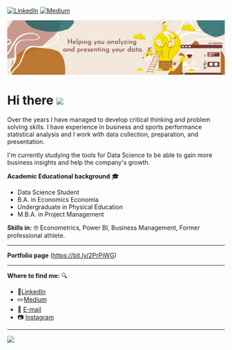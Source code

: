 [![LinkedIn](https://img.shields.io/badge/LinkedIn-biancaisaac-blue.svg)](https://www.linkedin.com/in/bianca-rodrigues-isaac/) [![Medium](https://img.shields.io/badge/Medium-biancaisaac-green)](https://biancarisaac.medium.com/)


<p align="center">
  <img src="https://raw.githubusercontent.com/bianca-isaac/Portfolio/main/images/Capa_linkedin.png" >
</p>

# Hi there <img src="https://raw.githubusercontent.com/iampavangandhi/iampavangandhi/master/gifs/Hi.gif" width="30px"></h2> 




Over the years I have managed to develop critical thinking and problem solving skills.
I have experience in business and sports performance statistical analysis and I work with data collection, preparation, and presentation.


I'm currently studying the tools for Data Science to be able to gain more business insights and help the company's growth.


**Academic Educational background** 🎓
* Data Science Student 
* B.A. in Economics Economia
* Undergraduate in Physical Education
* M.B.A. in Project Management 



**Skills in:** 🤓 
Econometrics, Power BI, Business Management, Former professional athlete.

---


**Portfolio page** (https://bit.ly/2PrPiWG)

---

**Where to find me:** 🔍
* :briefcase:[LinkedIn](https://www.linkedin.com/in/bianca-rodrigues-isaac/)
* :pencil2:[Medium](https://biancarisaac.medium.com/) 
* :email: [E-mail](mailto:biancarisaac@gmail.com)
* :camera: [Instagram](https://www.instagram.com/bia.isaac/)

---

![](https://komarev.com/ghpvc/?username=bianca-isaac&color=yellowgreen&style=flat)



